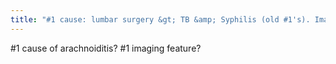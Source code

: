 ```yaml
---
title: "#1 cause: lumbar surgery &gt; TB &amp; Syphilis (old #1's). Imaging: Displacement of nerve roots: central conglomeration, peripheral clumping (empty thecal sac), obliteration of subarachnoid space (soft tissue w/I thecal sac)"
---
```

#1 cause of arachnoiditis? #1 imaging feature?

